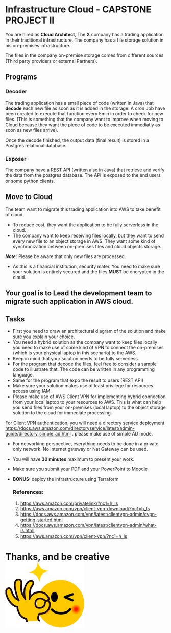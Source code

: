 # Infrastructure Cloud - CAPSTONE PROJECT II

You are hired as **Cloud Architect**,
The **X** company has a trading application in their traditional infrastructure.
The company has a file storage solution in his on-premises infrastructure.

The files in the company on-premise storage comes from different sources (Third party providers or external Partners).

## Programs

### Decoder

The trading application has a small piece of code (written in Java) that **decode** each new file as soon as it is added in the storage. A cron Job have been created to execute that function every 5min in order to check for new files. (This is something that the company want to improve when moving to Cloud because they want the piece of code to be executed immediatly as soon as new files arrive).

Once the decode finished, the output data (final result) is stored in a Postgres relational database.

### Exposer

The company have a REST API (written also in Java) that retrieve and verify the data from the postgres database. The API is exposed to the end users or some python clients.

## Move to Cloud

The team want to migrate this trading application into AWS to take benefit of cloud.

- To reduce cost, they want the application to be fully serverless in the cloud.
- The company want to keep receiving files locally, but they want to send every new file to an object storage in AWS. They want some kind of synchronization between on-premises files and cloud objects storage.

**_Note:_** Please be aware that only new files are processed.

- As this is a financial institution, security mater. You need to make sure your solution is entirely secured and the files **MUST** be encrypted in the cloud.

## Your goal is to Lead the development team to migrate such application in AWS cloud.

## Tasks

- First you need to draw an architectural diagram of the solution and make sure you explain your choice.
- You need a hybrid solution as the company want to keep files locally you need to make use of some kind of VPN to connect the on-premises (which is your physical laptop in this scenario) to the AWS.
- Keep in mind that your solution needs to be fully serverless.
- For the program that decode the files, feel free to consider a sample code to illustrate that. The code can be written in any programming language.
- Same for the program that expo the result to users (REST API)
- Make sure your solution makes use of least privilege for resources access using IAM.
- Please make use of AWS Client VPN for implementing hybrid connection from your local laptop to your resources to AWS. This is what can help you send files from your on-premises (local laptop) to the object storage solution to the cloud for immediate processing.

For Client VPN authentication, you will need a directory service deployment https://docs.aws.amazon.com/directoryservice/latest/admin-guide/directory_simple_ad.html . please make use of simple AD mode.

- For networking perspective, everything needs to be done in a private only network. No Internet gateway or Nat Gateway can be used.
- You will have **30 minutes** maximum to present your work.
- Make sure you submit your PDF and your PowerPoint to Moodle
- **BONUS:** deploy the infrastructure using Terraform

  ### References:

  1. https://aws.amazon.com/privatelink/?nc1=h_ls
  2. https://aws.amazon.com/vpn/client-vpn-download/?nc1=h_ls
  3. https://docs.aws.amazon.com/vpn/latest/clientvpn-admin/cvpn-getting-started.html
  4. https://docs.aws.amazon.com/vpn/latest/clientvpn-admin/what-is.html
  5. https://aws.amazon.com/vpn/client-vpn/?nc1=h_ls

# Thanks, and be creative ![Enjoy](image.png)
